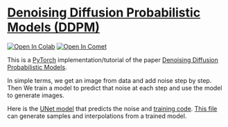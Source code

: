 # [Denoising Diffusion Probabilistic Models (DDPM)](https://nn.labml.ai/diffusion/ddpm/index.html)

[![Open In Colab](https://colab.research.google.com/assets/colab-badge.svg)](https://colab.research.google.com/github/labmlai/annotated_deep_learning_paper_implementations/blob/master/labml_nn/diffusion/ddpm/experiment.ipynb)
[![Open In Comet](https://images.labml.ai/images/comet.svg?experiment=capsule_networks&file=model)](https://www.comet.com/labml/diffuse/view/FknjSiKWotr8fgZerpC1sV1cy/panels?utm_source=referral&utm_medium=partner&utm_campaign=labml)

This is a [PyTorch](https://pytorch.org) implementation/tutorial of the paper
[Denoising Diffusion Probabilistic Models](https://papers.labml.ai/paper/2006.11239).

In simple terms, we get an image from data and add noise step by step.
Then We train a model to predict that noise at each step and use the model to
generate images.

Here is the [UNet model](https://nn.labml.ai/diffusion/ddpm/unet.html) that predicts the noise and
[training code](https://nn.labml.ai/diffusion/ddpm/experiment.html).
[This file](https://nn.labml.ai/diffusion/ddpm/evaluate.html) can generate samples and interpolations
from a trained model.
